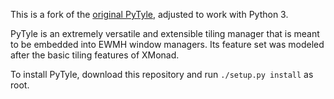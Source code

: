 This is a fork of the [original PyTyle](http://github.com/BurntSushi/pytyle1),
adjusted to work with Python 3.

PyTyle is an extremely versatile and extensible tiling manager that is meant
to be embedded into EWMH window managers. Its feature set was modeled after
the basic tiling features of XMonad.

To install PyTyle, download this repository and run `./setup.py install` as root.
